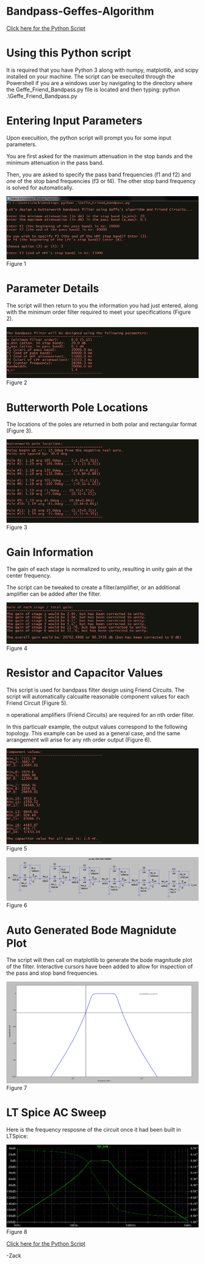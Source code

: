 # Bandpass-Geffes-Algorithm
[Click here for the Python Script](/Geffe_Friend_Bandpass.py) 


# Using this Python script

It is required that you have Python 3 along with numpy, matplotlib, and scipy installed on your machine. The script can be execuited through the Powershell if you are a windows user by navigating to the directory where the Geffe_Friend_Bandpass.py file is located and then typing: python .\Geffe_Friend_Bandpass.py



# Entering Input Parameters

Upon execuition, the python script will prompt you for some input parameters.

You are first asked for the maximum attenuation in the stop bands and the minimum attenuation in the pass band.

Then, you are asked to specify the pass band frequencies (f1 and f2) and *one* of the stop band frequencies (f3 or f4). The other stop band frequency is solved for automatically.

[![Input](https://github.com/freq0ut/Bandpass-Geffes-Algorithm/blob/master/Pics/geffe_image1.png)](#features)
Figure 1


# Parameter Details

The script will then return to you the information you had just entered, along with the minimum order filter required to meet your specifications (Figure 2).

[![Parameter Details](https://github.com/freq0ut/Bandpass-Geffes-Algorithm/blob/master/Pics/geffe_image2.png)](#features)
Figure 2



# Butterworth Pole Locations

The locations of the poles are returned in both polar and rectangular format (Figure 3).

[![Butterworth Poles](https://github.com/freq0ut/Bandpass-Geffes-Algorithm/blob/master/Pics/geffe_image3.png)](#features)
Figure 3



# Gain Information

The gain of each stage is normalized to unity, resulting in unity gain at the center frequency. 

The script can be tweaked to create a filter/amplifier, or an additional amplifier can be added after the filter.

[![Gain Picture](https://github.com/freq0ut/Bandpass-Geffes-Algorithm/blob/master/Pics/geffe_image4.png)](#features)
Figure 4



# Resistor and Capacitor Values

This script is used for bandpass filter design using Friend Circuits. The script will automatically calcualte reasonable component values for each Friend Circuit (Figure 5). 

n operational amplifiers (Friend Circuits) are required for an nth order filter.

In this particualr example, the output values correspond to the following topology. This example can be used as a general case, and the same arrangement will arise for any nth order output (Figure 6).

[![Resistor and Cap Output](https://github.com/freq0ut/Bandpass-Geffes-Algorithm/blob/master/Pics/geffe_image5.png)](#features)
Figure 5

[![Schematic](https://github.com/freq0ut/Bandpass-Geffes-Algorithm/blob/master/Pics/geffe_schematic.png)](#features)
Figure 6



# Auto Generated Bode Magnidute Plot

The script will then call on matplotlib to generate the bode magnitude plot of the filter. Interactive cursors have been added to allow for inspection of the pass and stop band frequencies.

[![Plot Output](https://github.com/freq0ut/Bandpass-Geffes-Algorithm/blob/master/Pics/geffe_plot.png)](#features)
Figure 7


# LT Spice AC Sweep

Here is the frequency resposne of the circuit once it had been built in LTSpice:

[![LTSpice Plot Output](https://github.com/freq0ut/Bandpass-Geffes-Algorithm/blob/master/Pics/geffe_lt_plot.png)](#features)
Figure 8

[Click here for the Python Script](/Geffe_Friend_Bandpass.py) 

-Zack
